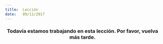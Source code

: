 ```yaml
---
title:  Lección
date:   09/11/2017
---
```


### <center>Todavía estamos trabajando en esta lección. Por favor, vuelva más tarde.</center>